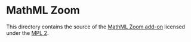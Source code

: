# MathML Zoom

This directory contains the source of the
[MathML Zoom add-on](https://addons.mozilla.org/en-US/firefox/addon/mathml-zoom/)
licensed under the [MPL 2](https://www.mozilla.org/en-US/MPL/2.0/).
